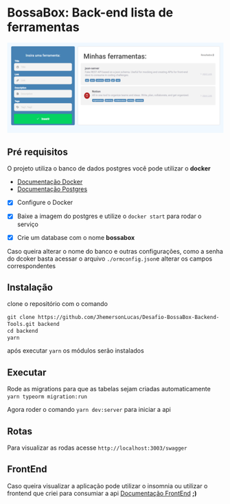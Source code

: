 # BossaBox: Back-end lista de ferramentas

![Tela de Exemplo](https://github.com/JhemersonLucas/Desafio-BossaBox-FrontEnd-Adicional/blob/master/tela_tools.png)

## Pré requisitos 

O projeto utiliza o banco de dados postgres
você pode utilizar o **docker** 
* [Documentação Docker](https://www.docker.com/get-started) 
* [Documentação Postgres](https://hub.docker.com/_/postgres)


- [x] Configure o Docker
- [x] Baixe a imagem do postgres e utilize o ``` docker start ``` para rodar o serviço
- [x] Crie um database com o nome **bossabox**


Caso queira alterar o nome do banco e outras configurações, como a senha do dcoker
basta acessar o arquivo ``` ./ormconfig.json ```e alterar os campos correspondentes

## Instalação

clone o repositório com o comando

```
git clone https://github.com/JhemersonLucas/Desafio-BossaBox-Backend-Tools.git backend
cd backend
yarn 
```

após executar ``` yarn ``` os módulos serão instalados

## Executar
Rode as migrations para que as tabelas sejam criadas automaticamente
``` yarn typeorm migration:run ```

Agora roder o comando ``` yarn dev:server ``` para iniciar a api 

## Rotas

Para visualizar as rodas acesse
``` http://localhost:3003/swagger ```

## FrontEnd

Caso queira visualizar a aplicação pode utilizar o insomnia ou 
utilizar o frontend que criei para consumiar a api
[Documentação FrontEnd](https://github.com/JhemersonLucas/Desafio-BossaBox-FrontEnd-Adicional)
**;)**

